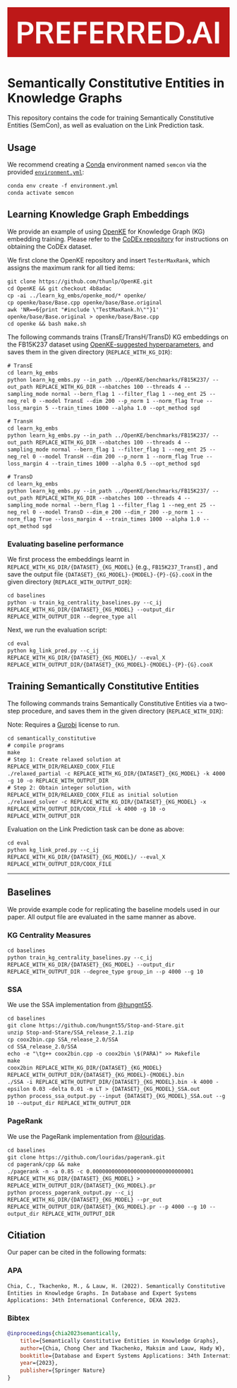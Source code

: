 

<picture>
  <source media="(prefers-color-scheme: dark)" srcset="./img/Logo(S).png">
  <source media="(prefers-color-scheme: light)" srcset="./img/Logo Inverse(S).png">
  <img alt="Preferred.AI" src="./img/Logo(S).png">
</picture>

# Semantically Constitutive Entities in Knowledge Graphs

This repository contains the code for training Semantically Constitutive Entities (SemCon), as well as evaluation on the Link Prediction task.

## Usage

We recommend creating a [Conda](https://conda.io) environment named `semcon` via the provided [`environment.yml`](environment.yml):
```shell
conda env create -f environment.yml
conda activate semcon
```
## Learning Knowledge Graph Embeddings

We provide an example of using [OpenKE](https://github.com/thunlp/OpenKE) for Knowledge Graph (KG) embedding training. Please refer to the [CoDEx repository](https://github.com/tsafavi/codex#kge) for instructions on obtaining the CoDEx dataset.

We first clone the OpenKE repository and insert `TesterMaxRank`, which assigns the maximum rank for all tied items:
```shell
git clone https://github.com/thunlp/OpenKE.git
cd OpenKE && git checkout 4b8adac
cp -ai ../learn_kg_embs/openke_mod/* openke/
cp openke/base/Base.cpp openke/base/Base.original
awk 'NR==6{print "#include \"TestMaxRank.h\""}1' openke/base/Base.original > openke/base/Base.cpp
cd openke && bash make.sh
```

The following commands trains (TransE/TransH/TransD) KG embeddings on the FB15K237 dataset using [OpenKE-suggested hyperparameters](https://github.com/thunlp/OpenKE/tree/OpenKE-PyTorch/examples), and saves them in the given directory (`REPLACE_WITH_KG_DIR`):
```shell
# TransE
cd learn_kg_embs
python learn_kg_embs.py --in_path ../OpenKE/benchmarks/FB15K237/ --out_path REPLACE_WITH_KG_DIR --nbatches 100 --threads 4 --sampling_mode normal --bern_flag 1 --filter_flag 1 --neg_ent 25 --neg_rel 0 --model TransE --dim 200 --p_norm 1 --norm_flag True --loss_margin 5 --train_times 1000 --alpha 1.0 --opt_method sgd 
```

```shell
# TransH
cd learn_kg_embs
python learn_kg_embs.py --in_path ../OpenKE/benchmarks/FB15K237/ --out_path REPLACE_WITH_KG_DIR --nbatches 100 --threads 4 --sampling_mode normal --bern_flag 1 --filter_flag 1 --neg_ent 25 --neg_rel 0 --model TransH --dim 200 --p_norm 1 --norm_flag True --loss_margin 4 --train_times 1000 --alpha 0.5 --opt_method sgd
```

```shell
# TransD
cd learn_kg_embs
python learn_kg_embs.py --in_path ../OpenKE/benchmarks/FB15K237/ --out_path REPLACE_WITH_KG_DIR --nbatches 100 --threads 4 --sampling_mode normal --bern_flag 1 --filter_flag 1 --neg_ent 25 --neg_rel 0 --model TransD --dim_e 200 --dim_r 200 --p_norm 1 --norm_flag True --loss_margin 4 --train_times 1000 --alpha 1.0 --opt_method sgd
```

### Evaluating baseline performance
We first process the embeddings learnt in `REPLACE_WITH_KG_DIR/{DATASET}_{KG_MODEL}` (e.g., `FB15K237_TransE`) , and save the output file `{DATASET}_{KG_MODEL}-{MODEL}-{P}-{G}.cooX` in the given directory (`REPLACE_WITH_OUTPUT_DIR`):
```shell
cd baselines
python -u train_kg_centrality_baselines.py --c_ij REPLACE_WITH_KG_DIR/{DATASET}_{KG_MODEL} --output_dir REPLACE_WITH_OUTPUT_DIR --degree_type all
```
Next, we run the evaluation script:
```shell
cd eval
python kg_link_pred.py --c_ij REPLACE_WITH_KG_DIR/{DATASET}_{KG_MODEL}/ --eval_X REPLACE_WITH_OUTPUT_DIR/{DATASET}_{KG_MODEL}-{MODEL}-{P}-{G}.cooX
```

## Training Semantically Constitutive Entities

The following commands trains Semantically Constitutive Entities via a two-step procedure, and saves them in the given directory (`REPLACE_WITH_DIR`):

Note: Requires a [Gurobi](https://www.gurobi.com/) license to run.

```shell
cd semantically_constitutive
# compile programs
make
# Step 1: Create relaxed solution at REPLACE_WITH_DIR/RELAXED_COOX_FILE
./relaxed_partial -c REPLACE_WITH_KG_DIR/{DATASET}_{KG_MODEL} -k 4000 -g 10 -o REPLACE_WITH_OUTPUT_DIR
# Step 2: Obtain integer solution, with REPLACE_WITH_DIR/RELAXED_COOX_FILE as initial solution
./relaxed_solver -c REPLACE_WITH_KG_DIR/{DATASET}_{KG_MODEL} -x REPLACE_WITH_OUTPUT_DIR/COOX_FILE -k 4000 -g 10 -o REPLACE_WITH_OUTPUT_DIR
```

Evaluation on the Link Prediction task can be done as above:
```shell
cd eval
python kg_link_pred.py --c_ij REPLACE_WITH_KG_DIR/{DATASET}_{KG_MODEL}/ --eval_X REPLACE_WITH_OUTPUT_DIR/COOX_FILE
```

-----
## Baselines

We provide example code for replicating the baseline models used in our paper. All output file are evaluated in the same manner as above.

### KG Centrality Measures
```shell
cd baselines
python train_kg_centrality_baselines.py --c_ij REPLACE_WITH_KG_DIR/{DATASET}_{KG_MODEL} --output_dir REPLACE_WITH_OUTPUT_DIR --degree_type group_in --p 4000 --g 10
```

### SSA
We use the SSA implementation from [@hungnt55](https://github.com/hungnt55/Stop-and-Stare).

```shell
cd baselines
git clone https://github.com/hungnt55/Stop-and-Stare.git
unzip Stop-and-Stare/SSA_release_2.1.zip
cp coox2bin.cpp SSA_release_2.0/SSA
cd SSA_release_2.0/SSA
echo -e "\tg++ coox2bin.cpp -o coox2bin \$(PARA)" >> Makefile
make
coox2bin REPLACE_WITH_KG_DIR/{DATASET}_{KG_MODEL} REPLACE_WITH_OUTPUT_DIR/{DATASET}_{KG_MODEL}-{MODEL}.bin
./SSA -i REPLACE_WITH_OUTPUT_DIR/{DATASET}_{KG_MODEL}.bin -k 4000 -epsilon 0.03 -delta 0.01 -m LT > {DATASET}_{KG_MODEL}_SSA.out
python process_ssa_output.py --input {DATASET}_{KG_MODEL}_SSA.out --g 10 --output_dir REPLACE_WITH_OUTPUT_DIR
```

### PageRank

We use the PageRank implementation from [@louridas](https://github.com/louridas/pagerank).
```shell
cd baselines
git clone https://github.com/louridas/pagerank.git
cd pagerank/cpp && make
./pagerank -n -a 0.85 -c 0.00000000000000000000000000000001 REPLACE_WITH_KG_DIR/{DATASET}_{KG_MODEL} > REPLACE_WITH_OUTPUT_DIR/{DATASET}_{KG_MODEL}.pr
python process_pagerank_output.py --c_ij REPLACE_WITH_KG_DIR/{DATASET}_{KG_MODEL} --pr_out REPLACE_WITH_OUTPUT_DIR/{DATASET}_{KG_MODEL}.pr --p 4000 --g 10 --output_dir REPLACE_WITH_OUTPUT_DIR
```

## Citiation
Our paper can be cited in the following formats:

### APA
```text
Chia, C., Tkachenko, M., & Lauw, H. (2022). Semantically Constitutive Entities in Knowledge Graphs. In Database and Expert Systems Applications: 34th International Conference, DEXA 2023.
```

### Bibtex
```bibtex
@inproceedings{chia2023semantically,
    title={Semantically Constitutive Entities in Knowledge Graphs},
    author={Chia, Chong Cher and Tkachenko, Maksim and Lauw, Hady W},
    booktitle={Database and Expert Systems Applications: 34th International Conference, DEXA 2023, Penang, Malaysia, August 28-30, 2023, Proceedings},
    year={2023},
    publisher={Springer Nature}
}
```